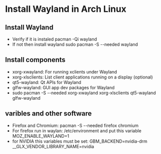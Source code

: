 # Install Wayland in Arch Linux
## Install Wayland
- Verify if it is instaled pacman -Qi wayland
- If not then install wayland sudo pacman -S --needed wayland
## Install components
- xorg-xwayland: For running xclients under Wayland 
- xorg-xlsclients: List client applications running on a display (optional)
- qt5-wayland: Qt APIs for Wayland
- glfw-wayland: GUI app dev packages for Wayland
- sudo pacman -S --needed xorg-xwayland xorg-xlsclients qt5-wayland glfw-wayland
## varibles and other software
- Firefox and Chromium: pacman -S --needed firefox chromium
- For firefox run  in waylan: /etc/environment and put this variable MOZ_ENABLE_WAYLAND=1
- for NVIDIA this variables must be set: GBM_BACKEND=nvidia-drm __GLX_VENDOR_LIBRARY_NAME=nvidia
